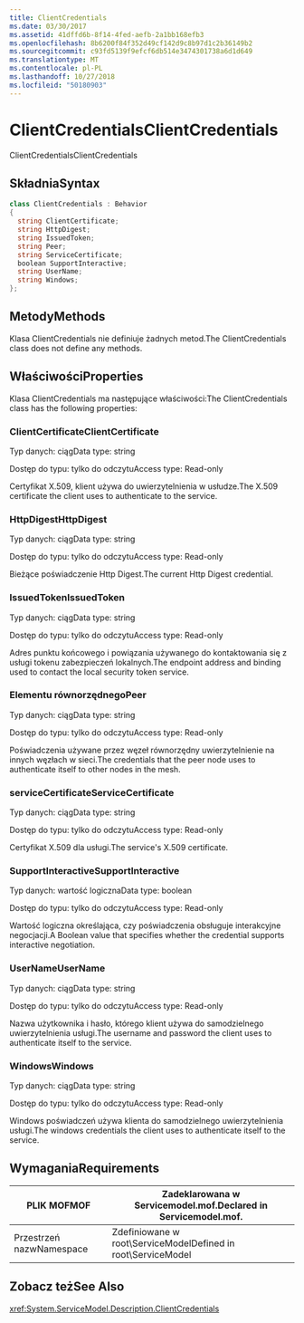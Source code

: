 ```yaml
---
title: ClientCredentials
ms.date: 03/30/2017
ms.assetid: 41dffd6b-8f14-4fed-aefb-2a1bb168efb3
ms.openlocfilehash: 8b6200f84f352d49cf142d9c8b97d1c2b36149b2
ms.sourcegitcommit: c93fd5139f9efcf6db514e3474301738a6d1d649
ms.translationtype: MT
ms.contentlocale: pl-PL
ms.lasthandoff: 10/27/2018
ms.locfileid: "50180903"
---
```

# <a name="clientcredentials"></a><span data-ttu-id="880cd-102">ClientCredentials</span><span class="sxs-lookup"><span data-stu-id="880cd-102">ClientCredentials</span></span>
<span data-ttu-id="880cd-103">ClientCredentials</span><span class="sxs-lookup"><span data-stu-id="880cd-103">ClientCredentials</span></span>  
  
## <a name="syntax"></a><span data-ttu-id="880cd-104">Składnia</span><span class="sxs-lookup"><span data-stu-id="880cd-104">Syntax</span></span>  
  
```csharp
class ClientCredentials : Behavior  
{  
  string ClientCertificate;  
  string HttpDigest;  
  string IssuedToken;  
  string Peer;  
  string ServiceCertificate;  
  boolean SupportInteractive;  
  string UserName;  
  string Windows;  
};  
```  
  
## <a name="methods"></a><span data-ttu-id="880cd-105">Metody</span><span class="sxs-lookup"><span data-stu-id="880cd-105">Methods</span></span>  
 <span data-ttu-id="880cd-106">Klasa ClientCredentials nie definiuje żadnych metod.</span><span class="sxs-lookup"><span data-stu-id="880cd-106">The ClientCredentials class does not define any methods.</span></span>  
  
## <a name="properties"></a><span data-ttu-id="880cd-107">Właściwości</span><span class="sxs-lookup"><span data-stu-id="880cd-107">Properties</span></span>  
 <span data-ttu-id="880cd-108">Klasa ClientCredentials ma następujące właściwości:</span><span class="sxs-lookup"><span data-stu-id="880cd-108">The ClientCredentials class has the following properties:</span></span>  
  
### <a name="clientcertificate"></a><span data-ttu-id="880cd-109">ClientCertificate</span><span class="sxs-lookup"><span data-stu-id="880cd-109">ClientCertificate</span></span>  
 <span data-ttu-id="880cd-110">Typ danych: ciąg</span><span class="sxs-lookup"><span data-stu-id="880cd-110">Data type: string</span></span>  
  
 <span data-ttu-id="880cd-111">Dostęp do typu: tylko do odczytu</span><span class="sxs-lookup"><span data-stu-id="880cd-111">Access type: Read-only</span></span>  
  
 <span data-ttu-id="880cd-112">Certyfikat X.509, klient używa do uwierzytelnienia w usłudze.</span><span class="sxs-lookup"><span data-stu-id="880cd-112">The X.509 certificate the client uses to authenticate to the service.</span></span>  
  
### <a name="httpdigest"></a><span data-ttu-id="880cd-113">HttpDigest</span><span class="sxs-lookup"><span data-stu-id="880cd-113">HttpDigest</span></span>  
 <span data-ttu-id="880cd-114">Typ danych: ciąg</span><span class="sxs-lookup"><span data-stu-id="880cd-114">Data type: string</span></span>  
  
 <span data-ttu-id="880cd-115">Dostęp do typu: tylko do odczytu</span><span class="sxs-lookup"><span data-stu-id="880cd-115">Access type: Read-only</span></span>  
  
 <span data-ttu-id="880cd-116">Bieżące poświadczenie Http Digest.</span><span class="sxs-lookup"><span data-stu-id="880cd-116">The current Http Digest credential.</span></span>  
  
### <a name="issuedtoken"></a><span data-ttu-id="880cd-117">IssuedToken</span><span class="sxs-lookup"><span data-stu-id="880cd-117">IssuedToken</span></span>  
 <span data-ttu-id="880cd-118">Typ danych: ciąg</span><span class="sxs-lookup"><span data-stu-id="880cd-118">Data type: string</span></span>  
  
 <span data-ttu-id="880cd-119">Dostęp do typu: tylko do odczytu</span><span class="sxs-lookup"><span data-stu-id="880cd-119">Access type: Read-only</span></span>  
  
 <span data-ttu-id="880cd-120">Adres punktu końcowego i powiązania używanego do kontaktowania się z usługi tokenu zabezpieczeń lokalnych.</span><span class="sxs-lookup"><span data-stu-id="880cd-120">The endpoint address and binding used to contact the local security token service.</span></span>  
  
### <a name="peer"></a><span data-ttu-id="880cd-121">Elementu równorzędnego</span><span class="sxs-lookup"><span data-stu-id="880cd-121">Peer</span></span>  
 <span data-ttu-id="880cd-122">Typ danych: ciąg</span><span class="sxs-lookup"><span data-stu-id="880cd-122">Data type: string</span></span>  
  
 <span data-ttu-id="880cd-123">Dostęp do typu: tylko do odczytu</span><span class="sxs-lookup"><span data-stu-id="880cd-123">Access type: Read-only</span></span>  
  
 <span data-ttu-id="880cd-124">Poświadczenia używane przez węzeł równorzędny uwierzytelnienie na innych węzłach w sieci.</span><span class="sxs-lookup"><span data-stu-id="880cd-124">The credentials that the peer node uses to authenticate itself to other nodes in the mesh.</span></span>  
  
### <a name="servicecertificate"></a><span data-ttu-id="880cd-125">serviceCertificate</span><span class="sxs-lookup"><span data-stu-id="880cd-125">ServiceCertificate</span></span>  
 <span data-ttu-id="880cd-126">Typ danych: ciąg</span><span class="sxs-lookup"><span data-stu-id="880cd-126">Data type: string</span></span>  
  
 <span data-ttu-id="880cd-127">Dostęp do typu: tylko do odczytu</span><span class="sxs-lookup"><span data-stu-id="880cd-127">Access type: Read-only</span></span>  
  
 <span data-ttu-id="880cd-128">Certyfikat X.509 dla usługi.</span><span class="sxs-lookup"><span data-stu-id="880cd-128">The service's X.509 certificate.</span></span>  
  
### <a name="supportinteractive"></a><span data-ttu-id="880cd-129">SupportInteractive</span><span class="sxs-lookup"><span data-stu-id="880cd-129">SupportInteractive</span></span>  
 <span data-ttu-id="880cd-130">Typ danych: wartość logiczna</span><span class="sxs-lookup"><span data-stu-id="880cd-130">Data type: boolean</span></span>  
  
 <span data-ttu-id="880cd-131">Dostęp do typu: tylko do odczytu</span><span class="sxs-lookup"><span data-stu-id="880cd-131">Access type: Read-only</span></span>  
  
 <span data-ttu-id="880cd-132">Wartość logiczna określająca, czy poświadczenia obsługuje interakcyjne negocjacji.</span><span class="sxs-lookup"><span data-stu-id="880cd-132">A Boolean value that specifies whether the credential supports interactive negotiation.</span></span>  
  
### <a name="username"></a><span data-ttu-id="880cd-133">UserName</span><span class="sxs-lookup"><span data-stu-id="880cd-133">UserName</span></span>  
 <span data-ttu-id="880cd-134">Typ danych: ciąg</span><span class="sxs-lookup"><span data-stu-id="880cd-134">Data type: string</span></span>  
  
 <span data-ttu-id="880cd-135">Dostęp do typu: tylko do odczytu</span><span class="sxs-lookup"><span data-stu-id="880cd-135">Access type: Read-only</span></span>  
  
 <span data-ttu-id="880cd-136">Nazwa użytkownika i hasło, którego klient używa do samodzielnego uwierzytelnienia usługi.</span><span class="sxs-lookup"><span data-stu-id="880cd-136">The username and password the client uses to authenticate itself to the service.</span></span>  
  
### <a name="windows"></a><span data-ttu-id="880cd-137">Windows</span><span class="sxs-lookup"><span data-stu-id="880cd-137">Windows</span></span>  
 <span data-ttu-id="880cd-138">Typ danych: ciąg</span><span class="sxs-lookup"><span data-stu-id="880cd-138">Data type: string</span></span>  
  
 <span data-ttu-id="880cd-139">Dostęp do typu: tylko do odczytu</span><span class="sxs-lookup"><span data-stu-id="880cd-139">Access type: Read-only</span></span>  
  
 <span data-ttu-id="880cd-140">Windows poświadczeń używa klienta do samodzielnego uwierzytelnienia usługi.</span><span class="sxs-lookup"><span data-stu-id="880cd-140">The windows credentials the client uses to authenticate itself to the service.</span></span>  
  
## <a name="requirements"></a><span data-ttu-id="880cd-141">Wymagania</span><span class="sxs-lookup"><span data-stu-id="880cd-141">Requirements</span></span>  
  
|<span data-ttu-id="880cd-142">PLIK MOF</span><span class="sxs-lookup"><span data-stu-id="880cd-142">MOF</span></span>|<span data-ttu-id="880cd-143">Zadeklarowana w Servicemodel.mof.</span><span class="sxs-lookup"><span data-stu-id="880cd-143">Declared in Servicemodel.mof.</span></span>|  
|---------|-----------------------------------|  
|<span data-ttu-id="880cd-144">Przestrzeń nazw</span><span class="sxs-lookup"><span data-stu-id="880cd-144">Namespace</span></span>|<span data-ttu-id="880cd-145">Zdefiniowane w root\ServiceModel</span><span class="sxs-lookup"><span data-stu-id="880cd-145">Defined in root\ServiceModel</span></span>|  
  
## <a name="see-also"></a><span data-ttu-id="880cd-146">Zobacz też</span><span class="sxs-lookup"><span data-stu-id="880cd-146">See Also</span></span>  
 <xref:System.ServiceModel.Description.ClientCredentials>
